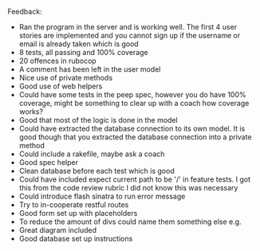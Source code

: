 Feedback:

- Ran the program in the server and is working well. The first 4 user stories are implemented and you cannot sign up if the username or email is already taken which is good
- 8 tests, all passing and 100% coverage
- 20 offences in rubocop
- A comment has been left in the user model
- Nice use of private methods
- Good use of web helpers
- Could have some tests in the peep spec, however you do have 100% coverage, might be something to clear up with a coach how coverage works?
- Good that most of the logic is done in the model
- Could have extracted the database connection to its own model. It is good though that you extracted the database connection into a private method
- Could include a rakefile, maybe ask a coach
- Good spec helper
- Clean database before each test which is good
- Could have included expect current path to be '/' in feature tests. I got this from the code review rubric I did not know this was necessary
- Could introduce flash sinatra to run error message
- Try to in-cooperate restful routes
- Good form set up with placeholders
- To reduce the amount of divs could name them something else e.g. <peep>
- Great diagram included
- Good database set up instructions
